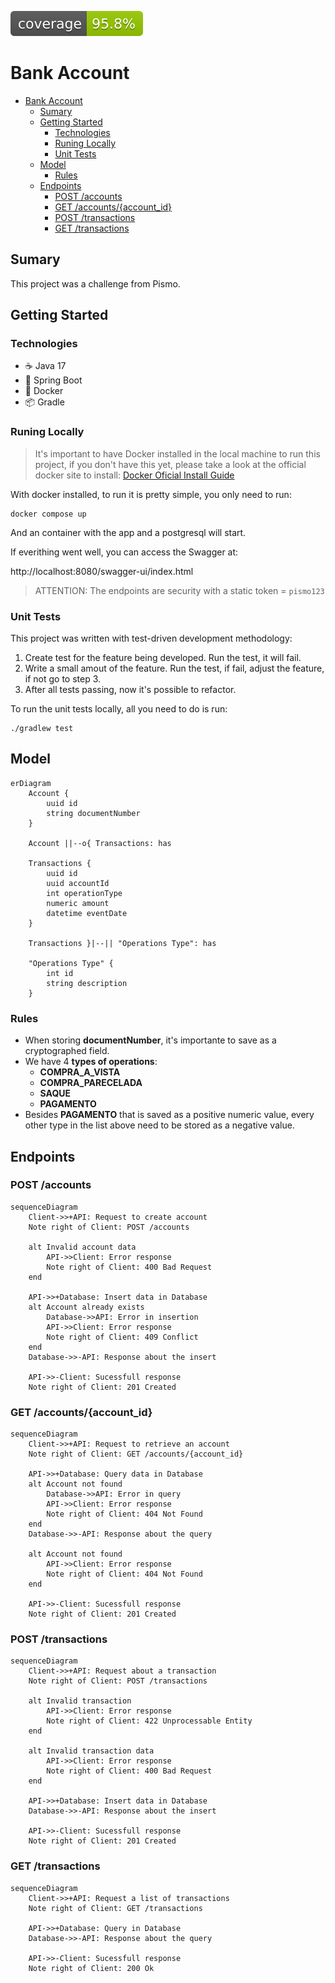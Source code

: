 ![](/badges/jacoco.svg)

# Bank Account

- [Bank Account](#bank-account)
  - [Sumary](#sumary)
  - [Getting Started](#getting-started)
    - [Technologies](#technologies)
    - [Runing Locally](#runing-locally)
    - [Unit Tests](#unit-tests)
  - [Model](#model)
    - [Rules](#rules)
  - [Endpoints](#endpoints)
    - [POST /accounts](#post-accounts)
    - [GET /accounts/{account\_id}](#get-accountsaccount_id)
    - [POST /transactions](#post-transactions)
    - [GET /transactions](#get-transactions)

## Sumary

This project was a challenge from Pismo.

## Getting Started

### Technologies

- ☕ Java 17
- 🍃 Spring Boot
- 🐋 Docker
- 📦 Gradle

### Runing Locally

> It's important to have Docker installed in the local machine to run this project,
> if you don't have this yet, please take a look at the official docker site
> to install: [Docker Oficial Install Guide](https://docs.docker.com/engine/install/) 

With docker installed, to run it is pretty simple, you only need to run:

```shell
docker compose up
```

And an container with the app and a postgresql will start.

If everithing went well, you can access the Swagger at:

http://localhost:8080/swagger-ui/index.html

> ATTENTION:
> The endpoints are security with a static token = `pismo123`

### Unit Tests

This project was written with test-driven development methodology:

1. Create test for the feature being developed. Run the test, it will fail.
2. Write a small amout of the feature. Run the test, if fail, adjust the feature, if not go to step 3.
3. After all tests passing, now it's possible to refactor.

To run the unit tests locally, all you need to do is run:

```shell
./gradlew test 
```

## Model

```mermaid
erDiagram
    Account {
        uuid id
        string documentNumber
    }

    Account ||--o{ Transactions: has

    Transactions {
        uuid id
        uuid accountId
        int operationType
        numeric amount
        datetime eventDate
    }

    Transactions }|--|| "Operations Type": has

    "Operations Type" {
        int id
        string description
    }

```

### Rules

- When storing **documentNumber**, it's importante to save as a cryptographed field.
- We have 4 **types of operations**:
  - **COMPRA_A_VISTA**
  - **COMPRA_PARECELADA**
  - **SAQUE**
  - **PAGAMENTO**
- Besides **PAGAMENTO** that is saved as a positive numeric value, every other type in the list above need to be stored as a negative value.

## Endpoints

### POST /accounts

```mermaid
sequenceDiagram
    Client->>+API: Request to create account
    Note right of Client: POST /accounts

    alt Invalid account data
        API->>Client: Error response
        Note right of Client: 400 Bad Request
    end

    API->>+Database: Insert data in Database
    alt Account already exists
        Database->>API: Error in insertion
        API->>Client: Error response
        Note right of Client: 409 Conflict
    end    
    Database->>-API: Response about the insert    

    API->>-Client: Sucessfull response
    Note right of Client: 201 Created
```

### GET /accounts/{account_id}

```mermaid
sequenceDiagram
    Client->>+API: Request to retrieve an account
    Note right of Client: GET /accounts/{account_id}

    API->>+Database: Query data in Database
    alt Account not found
        Database->>API: Error in query
        API->>Client: Error response
        Note right of Client: 404 Not Found
    end    
    Database->>-API: Response about the query    

    alt Account not found
        API->>Client: Error response
        Note right of Client: 404 Not Found
    end

    API->>-Client: Sucessfull response
    Note right of Client: 201 Created
```

### POST /transactions

```mermaid
sequenceDiagram
    Client->>+API: Request about a transaction
    Note right of Client: POST /transactions

    alt Invalid transaction
        API->>Client: Error response
        Note right of Client: 422 Unprocessable Entity
    end

    alt Invalid transaction data
        API->>Client: Error response
        Note right of Client: 400 Bad Request
    end

    API->>+Database: Insert data in Database    
    Database->>-API: Response about the insert    

    API->>-Client: Sucessfull response
    Note right of Client: 201 Created
```

### GET /transactions

```mermaid
sequenceDiagram
    Client->>+API: Request a list of transactions
    Note right of Client: GET /transactions

    API->>+Database: Query in Database    
    Database->>-API: Response about the query    

    API->>-Client: Sucessfull response
    Note right of Client: 200 Ok
```
